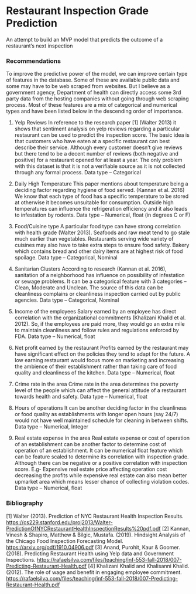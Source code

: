 # Restaurant Inspection Grade Prediction
An attempt to build an MVP model that predicts the outcome of a restaurant’s next inspection

### Recommendations
To improve the predictive power of the model, we can improve certain type of features in the database. Some of these are available public data and some may have to be web scraped from websites. But I believe as a government agency, Department of health can directly access some 3rd party data from the hosting companies without going through web scraping process. Most of these features are a mix of categorical and numerical types and have been listed below in the descending order of importance.
1.	Yelp Reviews
In reference to the research paper [1] (Walter 2013) it shows that sentiment analysis on yelp reviews regarding a particular restaurant can be used to predict the inspection score. The basic idea is that customers who have eaten at a specific restaurant can best describe their service. Although every customer doesn’t give reviews but there tend to be a decent number of reviews (both negative and positive) for a restaurant opened for at least a year. The only problem with this dataset is that it is not a verifiable source as it is not collected through any formal process. Data type – Categorical

2.	Daily High Temperature
This paper mentions about temperature being a deciding factor regarding hygiene of food served. (Kannan et al. 2016) We know that each type of food has a specific temperature to be stored at otherwise it becomes unsuitable for consumption. Outside high temperatures can influence the refrigeration efficiency and it also leads to infestation by rodents. Data type – Numerical, float (in degrees C or F)

3.	Food/Cuisine type
A particular food type can have strong correlation with health grade (Walter 2013). Seafoods and raw meat tend to go stale much earlier than vegetables. Restaurants serving wide variety of cuisines may also have to take extra steps to ensure food safety. Bakery which contains bread and other dairy items are at highest risk of food spoilage. Data type – Categorical, Nominal

4.	Sanitarian Clusters
According to research (Kannan et al. 2016), sanitation of a neighborhood has influence on possibility of infestation or sewage problems. It can be a categorical feature with 3 categories – Clean, Moderate and Unclean. The source of this data can be cleanliness complains or cleanliness inspection carried out by public agencies. Data type – Categorical, Nominal

5.	Income of the employees
Salary earned by an employee has direct correlation with the organizational commitments (Khalizani Khalid et al. 2012). So, if the employees are paid more, they would go an extra mile to maintain cleanliness and follow rules and regulations enforced by FDA. Data type – Numerical, float

6.	Net profit earned by the restaurant
Profits earned by the restaurant may have significant effect on the policies they tend to adapt for the future. A low earning restaurant would focus more on marketing and increasing the ambience of their establishment rather than taking care of food quality and cleanliness of the kitchen. Data type – Numerical, float

7.	Crime rate in the area
Crime rate in the area determines the poverty level of the people which can affect the general attitude of a restaurant towards health and safety. Data type – Numerical, float

8.	Hours of operations
It can be another deciding factor in the cleanliness or food quality as establishments with longer open hours (say 24/7) would not have well maintained schedule for cleaning in between shifts. Data type – Numerical, Integer

9.	Real estate expense in the area
Real estate expense or cost of operation of an establishment can be another factor to determine cost of operation of an establishment. It can be numerical float feature which can be feature scaled to determine its correlation with inspection grade. Although there can be negative or a positive correlation with inspection score. E.g- Expensive real estate price affecting operation cost decreasing the profits while expensive real estate can also mean better upmarket area which means lesser chance of collecting violation codes. Data type – Numerical, float


### Bibliography

[1] Walter (2013). Prediction of NYC Restaurant Health Inspection Results. https://cs229.stanford.edu/proj2013/Walter-PredictionOfNYCRestaurantHealthInspectionResults%20pdf.pdf 
[2] Kannan, Vinesh & Shapiro, Matthew & Bilgic, Mustafa. (2019). Hindsight Analysis of the Chicago Food Inspection Forecasting Model. https://arxiv.org/pdf/1910.04906.pdf
[3] Anand, Purohit, Kaur & Goomer. (2018). Predicting Restaurant Health using Yelp data and Government Inspections. https://rafaelsilva.com/files/teaching/inf-553-fall-2018/007-Predicting-Restaurant-Health.pdf
[4] Khalizani Khalid and Khalisanni Khalid. (2012). The role of wage and benefit in engaging employee commitment. https://rafaelsilva.com/files/teaching/inf-553-fall-2018/007-Predicting-Restaurant-Health.pdf

